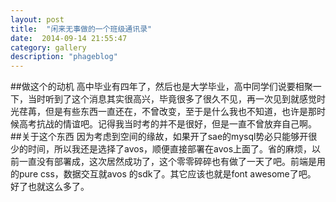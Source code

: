 ```yaml
---
layout: post
title:  "闲来无事做的一个班级通讯录"
date:  2014-09-14 21:55:47
category: gallery
description: "phageblog"
---
```

##做这个的动机
高中毕业有四年了，然后也是大学毕业，高中同学们说要相聚一下，当时听到了这个消息其实很高兴，毕竟很多了很久不见，再一次见到就感觉时光荏苒，但是有些东西一直还在，不曾改变，至于是什么我也不知道，也许是那时候高考抗战的情谊吧。记得我当时考的并不是很好，但是一直不曾放弃自己啊。
##关于这个东西
因为考虑到空间的缘故，如果开了sae的mysql势必只能够开很少的时间，所以我还是选择了avos，顺便直接部署在avos上面了。省的麻烦，以前一直没有部署成，这次居然成功了，这个零零碎碎也有做了一天了吧。前端是用的pure css，数据交互就avos 的sdk了。其它应该也就是font awesome了吧。    
好了也就这么多了。